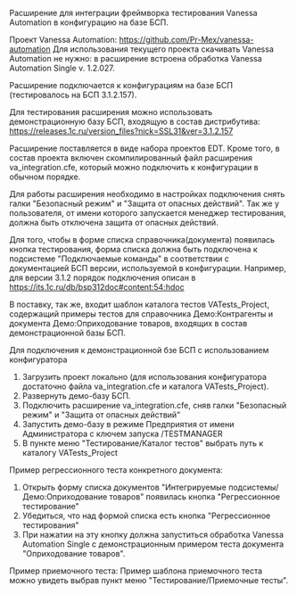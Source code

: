 Расширение для интеграции фреймворка тестирования Vanessa Automation в конфигурацию на базе БСП.

Проект Vanessa Automation: https://github.com/Pr-Mex/vanessa-automation 
Для использования текущего проекта скачивать Vanessa Automation не нужно: в расширение встроена обработка Vanessa Automation Single v. 1.2.027.

  Расширение подключается к конфигурациям на базе БСП (тестировалось на БСП 3.1.2.157).

  Для тестирования расширения можно использовать демонстрационную базу БСП, входящую в состав дистрибутива: 
https://releases.1c.ru/version_files?nick=SSL31&ver=3.1.2.157

  Расширение поставляется в виде набора проектов EDT. Кроме того, в состав проекта включен скомпилированный файл расширения va_integration.cfe,
который можно подключить к конфигурации в обычном порядке.

  Для работы расширения необходимо в настройках подключения снять галки "Безопасный режим" и "Защита от опасных действий". Так же
у пользователя, от имени которого запускается менеджер тестирования, должна быть отключена защита от опасных действий.

  Для того, чтобы в форме списка справочника(документа) появилась кнопка тестирования, форма списка должна быть подключена 
к подсистеме "Подключаемые команды" в соответствии с документацией БСП версии, используемой в конфигурации. Например, для версии 3.1.2 
порядок подключения описан в https://its.1c.ru/db/bsp312doc#content:54:hdoc

  В поставку, так же, входит шаблон каталога тестов VATests_Project, содержащий примеры тестов для справочника Демо:Контрагенты
и документа Демо:Оприходование товаров, входящих в состав демонстрационной базы БСП.

Для подключения к демонстрационной бзе БСП с использованием конфигуратора

1) Загрузить проект локально (для использования конфигуратора достаточно файла va_integration.cfe и каталога VATests_Project).
2) Развернуть демо-базу БСП.
3) Подключить расширение va_integration.cfe, сняв галки "Безопасный режим" и "Защита от опасных действий"
4) Запустить демо-базу в режиме Предприятия от имени Администратора с ключем запуска /TESTMANAGER
5) В пункте меню "Тестирование/Каталог тестов" выбрать путь к каталогу VATests_Project

Пример регрессионного теста конкретного документа:
1) Открыть форму списка документов "Интегрируемые подсистемы/Демо:Оприходование товаров" появилась кнопка "Регрессионное тестирование"
2) Убедиться, что над формой списка есть кнопка "Регрессионное тестирования"
3) При нажатии на эту кнопку должна запуститься обработка Vanessa Automation Single с демонстрационным примером теста документа "Оприходование товаров".

Пример приемочного теста:
Пример шаблона приемочного теста можно увидеть выбрав пункт меню "Тестирование/Приемочные тесты". 





